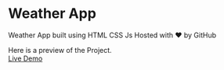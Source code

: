 # Weather App
Weather App built using HTML CSS Js
Hosted with ❤ by GitHub  

Here is a preview of the Project. <br>
<a href="https://alice-tom.github.io/Digital-Clock/">Live Demo</a>

